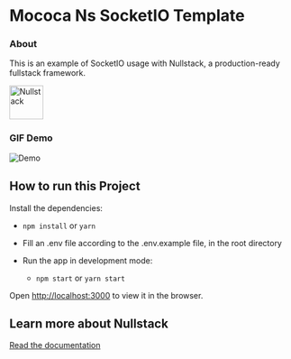 # Mococa Ns SocketIO Template

### About

This is an example of SocketIO  usage with Nullstack, a production-ready fullstack framework.

<img src='https://raw.githubusercontent.com/nullstack/nullstack/master/nullstack.png' height='60' alt='Nullstack' />


### GIF Demo

![Demo](https://user-images.githubusercontent.com/13316723/195229647-4d709320-e2cc-4b1c-9dcd-5d150466b27b.gif)

## How to run this Project

Install the dependencies:

  - `npm install` or `yarn`

  - Fill an .env file according to the .env.example file, in the root directory

  - Run the app in development mode:

    - `npm start` or `yarn start`

Open [http://localhost:3000](http://localhost:3000) to view it in the browser.

## Learn more about Nullstack

[Read the documentation](https://nullstack.app/documentation)